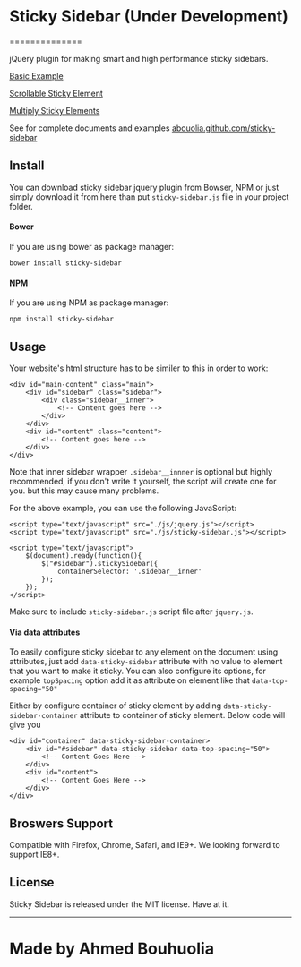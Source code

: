 # Sticky Sidebar (Under Development)
==============

jQuery plugin for making smart and high performance sticky sidebars.

[Basic Example](http://abouolia.github.com/sticky-sidebar/emamples/basic.html)

[Scrollable Sticky Element](http://abouolia.github.com/sticky-sidebar/examples/scrollable-element.html)

[Multiply Sticky Elements](http://abouolia.github.com/sticky-sidebar/examples/multiply-elements.html)

See for complete documents and examples [abouolia.github.com/sticky-sidebar](http://abouolia.github.com/sticky-sidebar)

## Install

You can download sticky sidebar jquery plugin from Bowser, NPM or just simply download it from here than put ``sticky-sidebar.js`` file in your project folder.

#### Bower 

If you are using bower as package manager:

````
bower install sticky-sidebar
````

#### NPM 

If you are using NPM as package manager: 

````
npm install sticky-sidebar
````

## Usage

Your website's html structure has to be similer to this in order to work:

````
<div id="main-content" class="main">
    <div id="sidebar" class="sidebar">
        <div class="sidebar__inner">
            <!-- Content goes here -->
        </div>
    </div>
    <div id="content" class="content">
        <!-- Content goes here -->
    </div>
</div>
````

Note that inner sidebar wrapper ``.sidebar__innner`` is optional but highly recommended, if you don't write it yourself, the script will create one for you. but this may cause many problems.

For the above example, you can use the following JavaScript:

````
<script type="text/javascript" src="./js/jquery.js"></script>
<script type="text/javascript" src="./js/sticky-sidebar.js"></script>

<script type="text/javascript">
    $(document).ready(function(){
        $("#sidebar").stickySidebar({
            containerSelector: '.sidebar__inner'
        });	
    });
</script>
````

Make sure to include ``sticky-sidebar.js`` script file after ``jquery.js``.

#### Via data attributes

To easily configure sticky sidebar to any element on the document using attributes, just add ``data-sticky-sidebar`` attribute with no value to element that you want to make it sticky. You can also configure its options, for example ``topSpacing`` option add it as attribute on element like that ``data-top-spacing="50"``

Either by configure container of sticky element by adding ``data-sticky-sidebar-container`` attribute to container of sticky element. Below code will give you 

````
<div id="container" data-sticky-sidebar-container>
    <div id="#sidebar" data-sticky-sidebar data-top-spacing="50">
    	<!-- Content Goes Here -->
    </div>
    <div id="content">
    	<!-- Content Goes Here -->
    </div>
</div>	
````

## Broswers Support

Compatible with Firefox, Chrome, Safari, and IE9+. We looking forward to support IE8+.

## License 

Sticky Sidebar is released under the MIT license. Have at it.

-------

Made by Ahmed Bouhuolia
=======